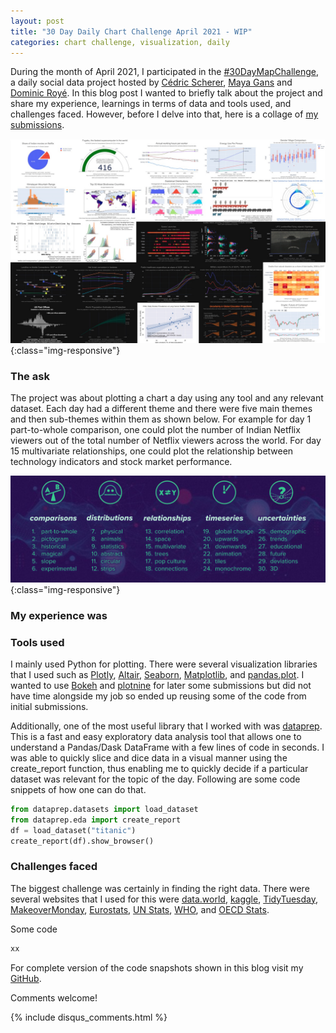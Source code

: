 ```yaml
---
layout: post
title: "30 Day Daily Chart Challenge April 2021 - WIP"
categories: chart challenge, visualization, daily
---
```

During the month of April 2021, I participated in the [#30DayMapChallenge](https://github.com/Z3tt/30DayChartChallenge_Collection2021), a daily social data project hosted by [Cédric Scherer](https://github.com/z3tt), [Maya Gans](https://github.com/MayaGans) and [Dominic Royé](https://github.com/dominicroye). In this blog post I wanted to briefly talk about the project and share my experience, learnings in terms of data and tools used, and challenges faced. However, before I delve into that, here is a collage of [my submissions](/images/Challenges-and-Competitions/2021-04-Charts-Combined2.jpg). 

![charts-combined](/images/competitions/2021-04-Charts-Combined2.jpg){:class="img-responsive"}

### The ask
The project was about plotting a chart a day using any tool and any relevant dataset. Each day had a different theme and there were five main themes and then sub-themes within them as shown below. For example for day 1 part-to-whole comparison, one could plot the number of Indian Netflix viewers out of the total number of Netflix viewers across the world. For day 15 multivariate relationships, one could plot the relationship between technology indicators and stock market performance. 

![charts-guide](/images/competitions/2021-04-Charts-Combined3.png){:class="img-responsive"}

### My experience was 

### Tools used
I mainly used Python for plotting. There were several visualization libraries that I used such as [Plotly](https://plotly.com/python/), [Altair](https://altair-viz.github.io/), [Seaborn](https://seaborn.pydata.org/), [Matplotlib](https://matplotlib.org/), and [pandas.plot](https://pandas.pydata.org/pandas-docs/stable/reference/api/pandas.DataFrame.plot.html). I wanted to use [Bokeh](https://docs.bokeh.org/en/latest/docs/gallery.html) and [plotnine](https://plotnine.readthedocs.io/en/stable/) for later some submissions but did not have time alongside my job so ended up reusing some of the code from initial submissions. 

Additionally, one of the most useful library that I worked with was [dataprep](https://pypi.org/project/dataprep/). This is a fast and easy exploratory data analysis tool that allows one to understand a Pandas/Dask DataFrame with a few lines of code in seconds. I was able to quickly slice and dice data in a visual manner using the create_report function, thus enabling me to quickly decide if a particular dataset was relevant for the topic of the day. Following are some code snippets of how one can do that. 

```python
from dataprep.datasets import load_dataset
from dataprep.eda import create_report
df = load_dataset("titanic")
create_report(df).show_browser()
```

### Challenges faced
The biggest challenge was certainly in finding the right data. There were several websites that I used for this  were [data.world](https://data.world/), [kaggle](https://www.kaggle.com/datasets), [TidyTuesday](https://github.com/rfordatascience/tidytuesday/tree/master/data/2021), [MakeoverMonday](https://www.makeovermonday.co.uk/data/), 
[Eurostats](https://ec.europa.eu/eurostat), [UN Stats](https://unstats.un.org/home/), [WHO](https://www.who.int/data/collections), and [OECD Stats](https://stats.oecd.org/). 

Some code
```python
xx
```

For complete version of the code snapshots shown in this blog visit my [GitHub](https://github.com/vivekparasharr/Challenges-and-Competitions/tree/main/30DayChartChallenge). 

Comments welcome!

{% include disqus_comments.html %}
